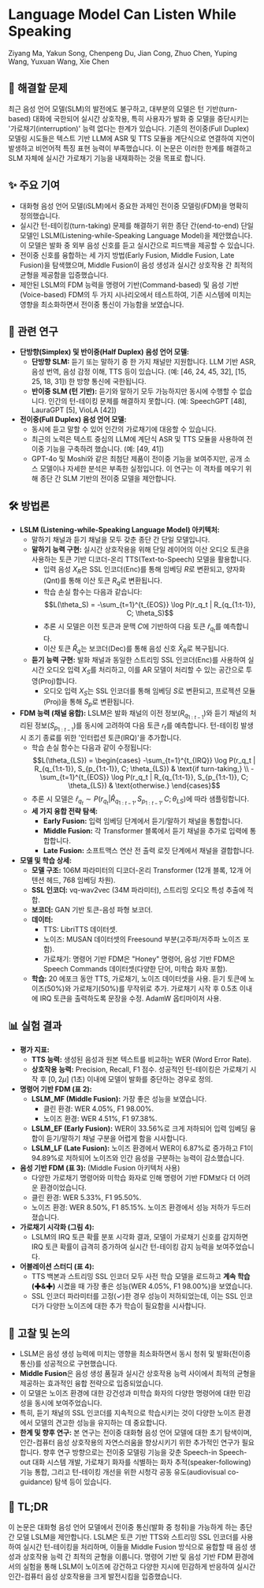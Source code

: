 # Language Model Can Listen While Speaking
Ziyang Ma, Yakun Song, Chenpeng Du, Jian Cong, Zhuo Chen, Yuping Wang, Yuxuan Wang, Xie Chen

## 🧩 해결할 문제
최근 음성 언어 모델(SLM)의 발전에도 불구하고, 대부분의 모델은 턴 기반(turn-based) 대화에 국한되어 실시간 상호작용, 특히 사용자가 발화 중 모델을 중단시키는 '가로채기(interruption)' 능력 없다는 한계가 있습니다. 기존의 전이중(Full Duplex) 모델링 시도들은 텍스트 기반 LLM에 ASR 및 TTS 모듈을 계단식으로 연결하여 지연이 발생하고 비언어적 특징 표현 능력이 부족했습니다. 이 논문은 이러한 한계를 해결하고 SLM 자체에 실시간 가로채기 기능을 내재화하는 것을 목표로 합니다.

## ✨ 주요 기여
*   대화형 음성 언어 모델(iSLM)에서 중요한 과제인 전이중 모델링(FDM)을 명확히 정의했습니다.
*   실시간 턴-테이킹(turn-taking) 문제를 해결하기 위한 종단 간(end-to-end) 단일 모델인 LSLM(Listening-while-Speaking Language Model)을 제안했습니다. 이 모델은 발화 중 외부 음성 신호를 듣고 실시간으로 피드백을 제공할 수 있습니다.
*   전이중 신호를 융합하는 세 가지 방법(Early Fusion, Middle Fusion, Late Fusion)을 탐색했으며, Middle Fusion이 음성 생성과 실시간 상호작용 간 최적의 균형을 제공함을 입증했습니다.
*   제안된 LSLM의 FDM 능력을 명령어 기반(Command-based) 및 음성 기반(Voice-based) FDM의 두 가지 시나리오에서 테스트하여, 기존 시스템에 미치는 영향을 최소화하면서 전이중 통신이 가능함을 보였습니다.

## 📎 관련 연구
*   **단방향(Simplex) 및 반이중(Half Duplex) 음성 언어 모델:**
    *   **단방향 SLM:** 듣기 또는 말하기 중 한 가지 채널만 지원합니다. LLM 기반 ASR, 음성 번역, 음성 감정 이해, TTS 등이 있습니다. (예: [46, 24, 45, 32], [15, 25, 18, 31]) 한 방향 통신에 국한됩니다.
    *   **반이중 SLM (턴 기반):** 듣기와 말하기 모두 가능하지만 동시에 수행할 수 없습니다. 인간의 턴-테이킹 문제를 해결하지 못합니다. (예: SpeechGPT [48], LauraGPT [5], VioLA [42])
*   **전이중(Full Duplex) 음성 언어 모델:**
    *   동시에 듣고 말할 수 있어 인간의 가로채기에 대응할 수 있습니다.
    *   최근의 노력은 텍스트 중심의 LLM에 계단식 ASR 및 TTS 모듈을 사용하여 전이중 기능을 구축하려 했습니다. (예: [49, 41])
    *   GPT-4o 및 Moshi와 같은 최첨단 제품이 전이중 기능을 보여주지만, 공개 소스 모델이나 자세한 분석은 부족한 실정입니다. 이 연구는 이 격차를 메우기 위해 종단 간 SLM 기반의 전이중 모델을 제안합니다.

## 🛠️ 방법론
*   **LSLM (Listening-while-Speaking Language Model) 아키텍처:**
    *   말하기 채널과 듣기 채널을 모두 갖춘 종단 간 단일 모델입니다.
    *   **말하기 능력 구현:** 실시간 상호작용을 위해 단일 레이어의 이산 오디오 토큰을 사용하는 토큰 기반 디코더-온리 TTS(Text-to-Speech) 모델을 활용합니다.
        *   입력 음성 $X_R$은 SSL 인코더(Enc)를 통해 임베딩 $R$로 변환되고, 양자화(Qnt)를 통해 이산 토큰 $R_q$로 변환됩니다.
        *   학습 손실 함수는 다음과 같습니다:
            $$L(\theta_S) = -\sum_{t=1}^{t_{EOS}} \log P(r_q_t | R_{q_{1:t-1}}, C; \theta_S)$$
        *   추론 시 모델은 이전 토큰과 문맥 $C$에 기반하여 다음 토큰 $\hat{r}_q_t$를 예측합니다.
        *   이산 토큰 $\hat{R}_q$는 보코더(Dec)를 통해 음성 신호 $\hat{X}_R$로 복구됩니다.
    *   **듣기 능력 구현:** 발화 채널과 동일한 스트리밍 SSL 인코더(Enc)를 사용하여 실시간 오디오 입력 $X_S$를 처리하고, 이를 AR 모델이 처리할 수 있는 공간으로 투영(Proj)합니다.
        *   오디오 입력 $X_S$는 SSL 인코더를 통해 임베딩 $S$로 변환되고, 프로젝션 모듈(Proj)을 통해 $S_p$로 변환됩니다.
*   **FDM 능력 (채널 융합):** LSLM은 발화 채널의 이전 정보($R_{q_{1:t-1}}$)와 듣기 채널의 처리된 정보($S_{p_{1:t-1}}$)를 동시에 고려하여 다음 토큰 $r_t$를 예측합니다. 턴-테이킹 발생 시 조기 종료를 위한 '인터럽션 토큰(IRQ)'을 추가합니다.
    *   학습 손실 함수는 다음과 같이 수정됩니다:
        $$L(\theta_{LS}) = \begin{cases} -\sum_{t=1}^{t_{IRQ}} \log P(r_q_t | R_{q_{1:t-1}}, S_{p_{1:t-1}}, C; \theta_{LS}) & \text{if turn-taking,} \\ -\sum_{t=1}^{t_{EOS}} \log P(r_q_t | R_{q_{1:t-1}}, S_{p_{1:t-1}}, C; \theta_{LS}) & \text{otherwise.} \end{cases}$$
    *   추론 시 모델은 $\hat{r}_q_t \sim P(r_q_t | \hat{R}_{q_{1:t-1}}, S_{p_{1:t-1}}, C; \theta_{LS})$에 따라 샘플링합니다.
    *   **세 가지 융합 전략 탐색:**
        *   **Early Fusion:** 입력 임베딩 단계에서 듣기/말하기 채널을 통합합니다.
        *   **Middle Fusion:** 각 Transformer 블록에서 듣기 채널을 추가로 입력에 통합합니다.
        *   **Late Fusion:** 소프트맥스 연산 전 출력 로짓 단계에서 채널을 결합합니다.
*   **모델 및 학습 상세:**
    *   **모델 구조:** 106M 파라미터의 디코더-온리 Transformer (12개 블록, 12개 어텐션 헤드, 768 임베딩 차원).
    *   **SSL 인코더:** vq-wav2vec (34M 파라미터), 스트리밍 오디오 특성 추출에 적합.
    *   **보코더:** GAN 기반 토큰-음성 파형 보코더.
    *   **데이터:**
        *   TTS: LibriTTS 데이터셋.
        *   노이즈: MUSAN 데이터셋의 Freesound 부분(고주파/저주파 노이즈 포함).
        *   가로채기: 명령어 기반 FDM은 "Honey" 명령어, 음성 기반 FDM은 Speech Commands 데이터셋(다양한 단어, 미학습 화자 포함).
    *   **학습:** 20 에포크 동안 TTS, 가로채기, 노이즈 데이터셋을 사용. 듣기 토큰에 노이즈(50%)와 가로채기(50%)를 무작위로 추가. 가로채기 시작 후 0.5초 이내에 IRQ 토큰을 출력하도록 문장을 수정. AdamW 옵티마이저 사용.

## 📊 실험 결과
*   **평가 지표:**
    *   **TTS 능력:** 생성된 음성과 원본 텍스트를 비교하는 WER (Word Error Rate).
    *   **상호작용 능력:** Precision, Recall, F1 점수. 성공적인 턴-테이킹은 가로채기 시작 후 $[0, 2\mu]$ (1초) 이내에 모델이 발화를 중단하는 경우로 정의.
*   **명령어 기반 FDM (표 2):**
    *   **LSLM_MF (Middle Fusion):** 가장 좋은 성능을 보였습니다.
        *   클린 환경: WER 4.05%, F1 98.00%.
        *   노이즈 환경: WER 4.51%, F1 97.38%.
    *   **LSLM_EF (Early Fusion):** WER이 33.56%로 크게 저하되어 입력 임베딩 융합이 듣기/말하기 채널 구분을 어렵게 함을 시사합니다.
    *   **LSLM_LF (Late Fusion):** 노이즈 환경에서 WER이 6.87%로 증가하고 F1이 94.89%로 저하되어 노이즈와 인간 음성을 구분하는 능력이 감소했습니다.
*   **음성 기반 FDM (표 3):** (Middle Fusion 아키텍처 사용)
    *   다양한 가로채기 명령어와 미학습 화자로 인해 명령어 기반 FDM보다 더 어려운 환경이었습니다.
    *   클린 환경: WER 5.33%, F1 95.50%.
    *   노이즈 환경: WER 8.50%, F1 85.15%. 노이즈 환경에서 성능 저하가 두드러졌습니다.
*   **가로채기 시각화 (그림 4):**
    *   LSLM의 IRQ 토큰 확률 분포 시각화 결과, 모델이 가로채기 신호를 감지하면 IRQ 토큰 확률이 급격히 증가하여 실시간 턴-테이킹 감지 능력을 보여주었습니다.
*   **어블레이션 스터디 (표 4):**
    *   TTS 백본과 스트리밍 SSL 인코더 모두 사전 학습 모델을 로드하고 **계속 학습(✚&✚)** 시켰을 때 가장 좋은 성능(WER 4.05%, F1 98.00%)을 보였습니다.
    *   SSL 인코더 파라미터를 고정(✓)한 경우 성능이 저하되었는데, 이는 SSL 인코더가 다양한 노이즈에 대한 추가 학습이 필요함을 시사합니다.

## 🧠 고찰 및 논의
*   LSLM은 음성 생성 능력에 미치는 영향을 최소화하면서 동시 청취 및 발화(전이중 통신)를 성공적으로 구현했습니다.
*   **Middle Fusion**은 음성 생성 품질과 실시간 상호작용 능력 사이에서 최적의 균형을 제공하는 효과적인 융합 전략으로 입증되었습니다.
*   이 모델은 노이즈 환경에 대한 강건성과 미학습 화자의 다양한 명령어에 대한 민감성을 동시에 보여주었습니다.
*   특히, 듣기 채널의 SSL 인코더를 지속적으로 학습시키는 것이 다양한 노이즈 환경에서 모델의 견고한 성능을 유지하는 데 중요합니다.
*   **한계 및 향후 연구:** 본 연구는 전이중 대화형 음성 언어 모델에 대한 초기 탐색이며, 인간-컴퓨터 음성 상호작용의 자연스러움을 향상시키기 위한 추가적인 연구가 필요합니다. 향후 연구 방향으로는 전이중 모델링 기능을 갖춘 Speech-in Speech-out 대화 시스템 개발, 가로채기 화자를 식별하는 화자 추적(speaker-following) 기능 통합, 그리고 턴-테이킹 개선을 위한 시청각 공동 유도(audiovisual co-guidance) 탐색 등이 있습니다.

## 📌 TL;DR
이 논문은 대화형 음성 언어 모델에서 전이중 통신(발화 중 청취)을 가능하게 하는 종단 간 모델 LSLM을 제안합니다. LSLM은 토큰 기반 TTS와 스트리밍 SSL 인코더를 사용하여 실시간 턴-테이킹을 처리하며, 이들을 Middle Fusion 방식으로 융합할 때 음성 생성과 상호작용 능력 간 최적의 균형을 이룹니다. 명령어 기반 및 음성 기반 FDM 환경에서의 실험을 통해 LSLM이 노이즈에 강건하고 다양한 지시에 민감하게 반응하여 실시간 인간-컴퓨터 음성 상호작용을 크게 발전시킴을 입증했습니다.